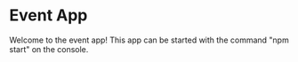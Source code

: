 # Event App

Welcome to the event app! This app can be started with the command "npm start" on the console.